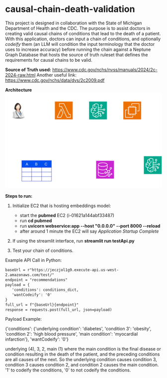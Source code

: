 # causal-chain-death-validation

This project is designed in collaboration with the State of Michigan Department of Health and the CDC.
The purpose is to assist doctors in creating valid causal chains of conditions that lead to the death of a patient.
With this application, doctors can input a chain of conditions, and optionally *codeify* them (an LLM will condition
the input terminology that the doctor uses to increase accuracy) before running the chain against a Neptune Graph
Database that hosts the source of truth ruleset that defines the requirements for causal chains to be valid.

**Source of Truth used:** 
https://www.cdc.gov/nchs/nvss/manuals/2024/2c-2024-raw.html
Another useful link: https://www.cdc.gov/nchs/data/dvs/2c2009.pdf

**Architecture**
![alt text](https://github.com/cal-poly-dxhub/causal-chain-death-validation/blob/main/michArch.png)

**Steps to run:**

1. Initialize EC2 that is hosting embeddings model:
     - start the **pubmed** EC2 (i-01621a144abf33487)
     - run **cd pubmed**
     - run **uvicorn webservice:app --host "0.0.0.0" --port 8000 --reload**
     - after around 1 minute the EC2 will say *Application Startup Complete*

2. If using the streamlit interface, run **streamlit run testApi.py**

3. Test your chain of conditions.


Example API Call in Python:

```
baseUrl = r"https://jeczjol1g9.execute-api.us-west-2.amazonaws.com/test/"
endpoint = "recommendations"
payload = {
   'conditions': conditions_dict,
   'wantCodeify': '0' 
}
full_url = f"{baseUrl}{endpoint}"
response = requests.post(full_url, json=payload)
```

Payload Example:

{'conditions': {'underlying condition': 'diabetes', 'condition 3': 'obesity', 'condition 2': 'high blood pressure', 'main condition': 'myocardial infarction'}, 'wantCodeify': '0'}

underlying (4), 3, 2, main (1) where the main condition is the final disease or condition resulting in the death of the patient, and the preceding conditions are all causes of the next.
So the underlying condition causes condition 3, condition 3 causes condition 2, and condition 2 causes the main condition.
'1' to codeify the conditions, '0' to not codeify the conditions.
